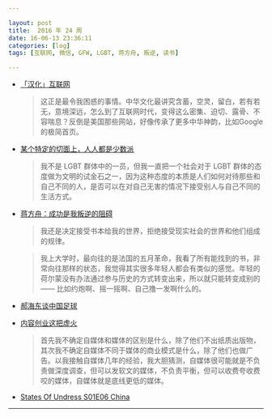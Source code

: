 ```yaml
---

layout: post
title:  2016 年 24 周
date: 16-06-13 23:36:11
categories: [log]
tags: [互联网, 微信, GFW, LGBT, 蒋方舟, 叛逆, 读书]

---
```


- [「汉化」互联网](http://mp.weixin.qq.com/s?__biz=MzI1ODIyMjAwMA%3D%3D&idx=1&mid=2247483762&sn=7954c9f816c098298e769025895729d1)

	> 这正是最令我困惑的事情。中华文化最讲究含蓄，空灵，留白，若有若无，意境深远，怎么到了互联网时代，变得这么密集、迫切、露骨、不容喘息？反倒是美国那些网站，好像传承了更多中华神韵，比如Google的极简首页。

- [某个特定的切面上，人人都是少数派](http://mp.weixin.qq.com/s?__biz=MjM5MTE4Nzk1NA%3D%3D&idx=1&mid=2650741587&scene=0&sn=bdef48d5cfd2f83c4e798da269f7ed5d)

	> 我不是 LGBT 群体中的一员，但我一直把一个社会对于 LGBT 群体的态度做为文明的试金石之一，因为这种态度的本质是人们如何对待那些和自己不同的人，是否可以在对自己无害的情况下接受别人与自己不同的生活方式。

- [蒋方舟：成功是我叛逆的阻碍](http://www.vice.cn/read/rebel-the-positive-energy-a-interview-with-jiangfangzhou)

	> 我还是决定接受书本给我的世界，拒绝接受现实社会的世界和他们组成的规律。

	> 我上大学时，最向往的是法国的五月革命，我看了所有能找到的书，非常向往那样的状态，我觉得其实很多年轻人都会有类似的感觉。年轻的荷尔蒙没有办法通过参与历史的方式转变出来，所以就只能转变成别的 —— 比如约炮啊、摇一摇啊、自己撸一发啊什么的。

- [郝海东谈中国足球](http://mp.weixin.qq.com/s?__biz=MjEwMzA5NTcyMQ%3D%3D&idx=1&mid=2653078627&sn=db2f4d2d367174ee25e374c2b2f6ece4)

- [内容创业这把虚火](http://mp.weixin.qq.com/s?__biz=MzI1ODIyMjAwMA%3D%3D&idx=1&mid=2247483765&sn=19de24adf418f381925d99ac8182d07f)

	> 首先我不确定自媒体和媒体的区别是什么，除了他们不出纸质出版物，其次我不确定自媒体不同于媒体的商业模式是什么，除了他们也做广告。以我接触自媒体几年的经验，我大胆猜测，自媒体很可能就是不负责做深度调查，但可以发软文的媒体，不负责平衡，但可以收费夸收费咬的媒体，自媒体就是底线更低的媒体。

- [States Of Undress S01E06 China](https://www.viceland.com/en_us/video/china/570ea3f1e09fd5e22f74b0a1)

---
